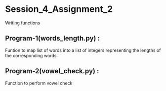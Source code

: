 # Session_4_Assignment_2
Writing functions

Program-1(words_length.py) :
----------------------------
Funtion to map list of words into a list of integers representing the lengths of the corresponding words.

Program-2(vowel_check.py) :
---------------------------
Function to perform vowel check
